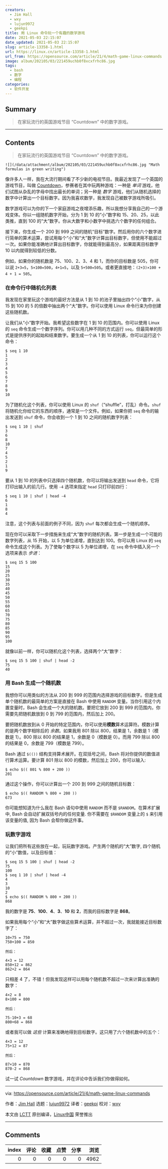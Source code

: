 ```yaml
---
creators:
  - Jim Hall
  - wxy
  - lujun9972
  - geekpi
title: 用 Linux 命令玩一个有趣的数学游戏
date: 2021-05-03 22:15:07
date_updated: 2021-05-03 22:15:07
slug: article-13358-1.html
url: https://linux.cn/article-13358-1.html
url_from: https://opensource.com/article/21/4/math-game-linux-commands
image: album/202105/03/221459uchb0f8xcxfrhc86.jpg
tags:
  - bash
  - 数字
  - 编程
categories:
  - 软件开发
---
```


## Summary

> 在家玩流行的英国游戏节目 “Countdown” 中的数字游戏。

***

<!-- more -->

## Contents

> 
> 在家玩流行的英国游戏节目 “Countdown” 中的数字游戏。
> 
> 
> 

`![](/data/attachment/album/202105/03/221459uchb0f8xcxfrhc86.jpg "Math formulas in green writing")`

像许多人一样，我在大流行期间看了不少新的电视节目。我最近发现了一个英国的游戏节目，叫做 [Countdown](https://en.wikipedia.org/wiki/Countdown_%28game_show%29)，参赛者在其中玩两种游戏：一种是 *单词* 游戏，他们试图从杂乱的字母中找出最长的单词；另一种是 *数字* 游戏，他们从随机选择的数字中计算出一个目标数字。因为我喜欢数学，我发现自己被数字游戏所吸引。

数字游戏可以为你的下一个家庭游戏之夜增添乐趣，所以我想分享我自己的一个游戏变体。你以一组随机数字开始，分为 1 到 10 的“小”数字和 15、20、25，以此类推，直到 100 的“大”数字。你从大数字和小数字中挑选六个数字的任何组合。

接下来，你生成一个 200 到 999 之间的随机“目标”数字。然后用你的六个数字进行简单的算术运算，尝试用每个“小”和“大”数字计算出目标数字，但使用不能超过一次。如果你能准确地计算出目标数字，你就能得到最高分，如果距离目标数字 10 以内就得到较低的分数。

例如，如果你的随机数是 75、100、2、3、4 和 1，而你的目标数是 505，你可以说 `2+3=5`，`5×100=500`，`4+1=5`，以及 `5+500=505`。或者更直接地：`(2+3)×100 + 4 + 1 = 505`。

### 在命令行中随机化列表

我发现在家里玩这个游戏的最好方法是从 1 到 10 的池子里抽出四个“小”数字，从 15 到 100 的 5 的倍数中抽出两个“大”数字。你可以使用 Linux 命令行来为你创建这些随机数。

让我们从“小”数字开始。我希望这些数字在 1 到 10 的范围内。你可以使用 Linux 的 `seq` 命令生成一个数字序列。你可以用几种不同的方式运行 `seq`，但最简单的形式是提供序列的起始和结束数字。要生成一个从 1 到 10 的列表，你可以运行这个命令：

```shell
$ seq 1 10
1
2
3
4
5
6
7
8
9
10
```

为了随机化这个列表，你可以使用 Linux 的 `shuf`（“shuffle”，打乱）命令。`shuf` 将随机化你给它的东西的顺序，通常是一个文件。例如，如果你把 `seq` 命令的输出发送到 `shuf` 命令，你会收到一个 1 到 10 之间的随机数字列表：

```shell
$ seq 1 10 | shuf
3
6
8
10
7
4
5
2
1
9
```

要从 1 到 10 的列表中只选择四个随机数，你可以将输出发送到 `head` 命令，它将打印出输入的前几行。使用 `-4` 选项来指定 `head` 只打印前四行：

```shell
$ seq 1 10 | shuf | head -4
6
1
8
4
```

注意，这个列表与前面的例子不同，因为 `shuf` 每次都会生成一个随机顺序。

现在你可以采取下一步措施来生成“大”数字的随机列表。第一步是生成一个可能的数字列表，从 15 开始，以 5 为单位递增，直到达到 100。你可以用 Linux 的 `seq` 命令生成这个列表。为了使每个数字以 5 为单位递增，在 `seq` 命令中插入另一个选项来表示 *步进*：

```shell
$ seq 15 5 100
15
20
25
30
35
40
45
50
55
60
65
70
75
80
85
90
95
100
```

就像以前一样，你可以随机化这个列表，选择两个“大”数字：

```shell
$ seq 15 5 100 | shuf | head -2
75
40
```

### 用 Bash 生成一个随机数

我想你可以用类似的方法从 200 到 999 的范围内选择游戏的目标数字。但是生成单个随机数的最简单的方案是直接在 Bash 中使用 `RANDOM` 变量。当你引用这个内置变量时，Bash 会生成一个大的随机数。要把它放到 200 到 999 的范围内，你需要先把随机数放到 0 到 799 的范围内，然后加上 200。

要把随机数放到从 0 开始的特定范围内，你可以使用**模数**算术运算符。模数计算的是两个数字相除后的 *余数*。如果我用 801 除以 800，结果是 1，余数是 1（模数是 1）。800 除以 800 的结果是 1，余数是 0（模数是 0）。而用 799 除以 800 的结果是 0，余数是 799（模数是 799）。

Bash 通过 `$(())` 结构支持算术展开。在双括号之间，Bash 将对你提供的数值进行算术运算。要计算 801 除以 800 的模数，然后加上 200，你可以输入:

```shell
$ echo $(( 801 % 800 + 200 ))
201
```

通过这个操作，你可以计算出一个 200 到 999 之间的随机目标数：

```shell
$ echo $(( RANDOM % 800 + 200 ))
673
```

你可能想知道为什么我在 Bash 语句中使用 `RANDOM` 而不是 `$RANDOM`。在算术扩展中, Bash 会自动扩展双括号内的任何变量. 你不需要在 `$RANDOM` 变量上的 `$` 来引用该变量的值, 因为 Bash 会帮你做这件事。

### 玩数字游戏

让我们把所有这些放在一起，玩玩数字游戏。产生两个随机的“大”数字, 四个随机的“小”数值，以及目标值：

```shell
$ seq 15 5 100 | shuf | head -2
75
100
$ seq 1 10 | shuf | head -4
4
3
10
2
$ echo $(( RANDOM % 800 + 200 ))
868
```

我的数字是 **75**、**100**、**4**、**3**、**10** 和 **2**，而我的目标数字是 **868**。

如果我用每个“小”和“大”数字做这些算术运算，并不超过一次，我就能接近目标数字了：

```shell
10×75 = 750
750+100 = 850

然后：

4×3 = 12
850+12 = 862
862+2 = 864
```

只相差 4 了，不错！但我发现这样可以用每个随机数不超过一次来计算出准确的数字：

```shell
4×2 = 8
8×100 = 800

然后：

75-10+3 = 68
800+68 = 868
```

或者我可以做 *这些* 计算来准确地得到目标数字。这只用了六个随机数中的五个：

```shell
4×3 = 12
75+12 = 87

然后：

87×10 = 870
870-2 = 868
```

试一试 *Countdown* 数字游戏，并在评论中告诉我们你做得如何。

---

via: <https://opensource.com/article/21/4/math-game-linux-commands>

作者：[Jim Hall](https://opensource.com/users/jim-hall) 选题：[lujun9972](https://github.com/lujun9972) 译者：[geekpi](https://github.com/geekpi) 校对：[wxy](https://github.com/wxy)

本文由 [LCTT](https://github.com/LCTT/TranslateProject) 原创编译，[Linux中国](https://linux.cn/) 荣誉推出

***

## Comments


|   index |   评论 |   收藏 |   点赞 |   分享 |   浏览 |
|--------:|-------:|-------:|-------:|-------:|-------:|
|       0 |      0 |      0 |      0 |      0 |   4962 |
